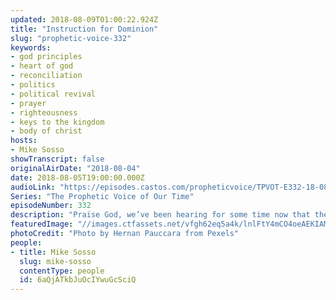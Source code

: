 ```yaml
---
updated: 2018-08-09T01:00:22.924Z
title: "Instruction for Dominion"
slug: "prophetic-voice-332"
keywords:
- god principles
- heart of god
- reconciliation
- politics
- political revival
- prayer
- righteousness
- keys to the kingdom
- body of christ
hosts:
- Mike Sosso
showTranscript: false
originalAirDate: "2018-08-04"
date: 2018-08-05T19:00:00.000Z
audioLink: "https://episodes.castos.com/propheticvoice/TPVOT-E332-18-08-04-05-Instruction-for-Dominion.mp3"
Series: "The Prophetic Voice of Our Time"
episodeNumber: 332
description: "Praise God, we’ve been hearing for some time now that the Lord is doing a new thing in the earth and we are seeing the righteous come to places of prominence in every sector of society and I’m here to tell you that will continue. For those of us in the body of Christ in the background, we need to be in prayer. Our place is a place of intercession on a regular basis to stand in the gap for our nation, for our nation’s leaders, for our city, for our provinces, for our government leaders, for our business leaders. For what purpose? For them to hear from God and to align with the Lord in every area of their life and work. It is our place as believers in Christ, as the body of Christ, to pray for our leadership. \n\n- Psalm 1\n- Psalm 2\n- Ezekiel 33:11\n- Proverbs 24:17-18"
featuredImage: "//images.ctfassets.net/vfgh62eq5a4k/lnlFtY4mCO4oeAEKIAM2y/421f73110ba46e2dce42eecb2a68e69c/dawn-dusk-evening-1210273.jpg"
photoCredit: "Photo by Hernan Pauccara from Pexels"
people:
- title: Mike Sosso
  slug: mike-sosso
  contentType: people
  id: 6aQjATkbJuOcIYwuGcSciQ
---
```

